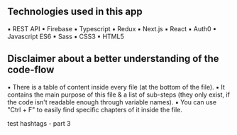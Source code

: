 ## Technologies used in this app

▪ REST API
▪ Firebase
▪ Typescript
▪ Redux
▪ Next.js
▪ React
▪ Auth0
▪ Javascript ES6
▪ Sass
▪ CSS3
▪ HTML5

## Disclaimer about a better understanding of the code-flow

▪ There is a table of content inside every file (at the bottom of the file).
▪ It contains the main purpose of this file & a list of sub-steps (they only exist, if the code isn't readable enough through variable names).
▪ You can use "Ctrl + F" to easily find specific chapters of it inside the file.

test hashtags - part 3
